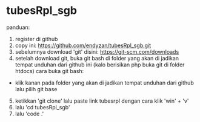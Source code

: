 # tubesRpl_sgb

panduan:
1. register di github
2. copy ini: https://github.com/endyzan/tubesRpl_sgb.git
3. sebelumnya download 'git' disini: https://git-scm.com/downloads
4. setelah download git, buka git bash di folder yang akan di jadikan tempat unduhan dari github ini (kalo berisikan php buka git di folder htdocs)
cara buka git bash:
- klik kanan pada folder yang akan di jadikan tempat unduhan dari github lalu pilih git base
5. ketikkan 'git clone' lalu paste link tubesrpl dengan cara klik 'win' + 'v' 
6. lalu 'cd tubesRpl_sgb'
7. lalu 'code .'